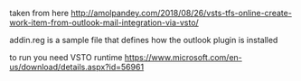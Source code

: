 taken from here
http://amolpandey.com/2018/08/26/vsts-tfs-online-create-work-item-from-outlook-mail-integration-via-vsto/


addin.reg is a sample file that defines how the outlook plugin is installed



to run you need VSTO runtime
https://www.microsoft.com/en-us/download/details.aspx?id=56961

